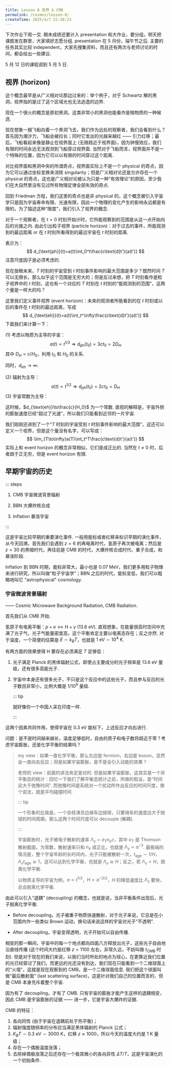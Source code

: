 ```yaml
---
title: Lesson 8 视界 & CMB
permalink: /cosmos/lesson-8/
createTime: 2025/4/7 22:38:23
---
```

下次作业下周一交. 期末成绩还要计入 presentation 和大作业，要分组，明天把课题发在群里，大家填好志愿分组. presentation 在 5 月份，端午节之后. 主要的任务其实比较 independent，大家先搜集资料，而且还有两次与老师讨论的时间，都会给出一些建议.

5 月 12 日的课程调到 5 月 5 日.

## 视界 (horizon)

这个概念最早是从广义相对论那边过来的：举个例子，对于 Schwartz 解的黑洞，视界指的是过了这个区域光也无法逃逸的边界.

现在一个很火的概念是原初黑洞，这类非常小的黑洞也能看作是暗物质的一种候选.

现在想象一艘飞船向着一个黑洞飞去，我们作为远处的观察者，我们会看到什么？首先因为潮汐力，飞船会被拉长；同时它发出的光越来越红 —— 引力红移；最后，飞船看起来像是静止在视界面上 (无限趋近于视界面)，因为钟慢效应，我们有限的时间永远无法观测到飞船穿过视界面. 当然对于飞船而言，视界面并不是一个特殊的位置，因为它可以以有限的时间穿过这个距离.

对比视界面和黑洞中央的所谓奇点，视界面实际上不是一个 physical 的奇点，因为它可以通过坐标变换来消除 singularity；但是广义相对论还是允许存在一个 physical 的奇点，这也是广义相对论被认为只是一种“有效理论”的原因，至少我们在大自然里没有见过所有物理定律全部失效的奇点.

回到 Friedman 方程，我们这里的奇点也是非 physical 的，这个概念被引入宇宙学只是因为宇宙寿命有限、光速有限，因此一个物理的变化产生的影响永远都是有限的，为了描述这种“限度”，我们引入了视界的概念.

对于一个观察者，在 $t=0$ 时刻开始计时，它所能观察到的范围是从这一点开始向后的光锥之内. 由此引出粒子视界 (particle horizon)：对于过去的事件，所能观测到的最远距离 or 在 $t$ 时刻所看得到的最远宇宙在 $t$ 时刻的距离.

表示为：
$$
d_{\text{ph}}(t)=a(t)\int_0^t\frac{c\text{d}t'}{a(t')}
$$
注意尺度因子是必须考虑的.

现在放眼未来，$T$ 时刻的宇宙受到 $t$ 时刻事件影响的最大范围是多少？既然时间 $T$ 可以无限长，那么似乎这个范围是无穷大的；但是反过来想，把 $T$ 时刻看作是粒子视界中的 $t$ 时刻，这也有一个对应的 $T$ 时刻在 $t$ 时刻的“能观测到的范围”，这两个量是一样大的吗？

这里我们定义事件视界 (event horizon)：未来的观测者所能看到的在 $t$ 时刻或以后的事件在 $t$ 时刻的最远距离，写成
$$
d_{\text{eh}}(t)=a(t)\int_t^\infty\frac{c\text{d}t'}{a(t')}
$$
下面我们来计算一下：

(1) 考虑以物质为主导的宇宙：
$$
a(t)\propto t^{1/3}\Longrightarrow d_{\text{ph}}(t_0)=3ct_0=2D_H
$$
其中 $D_H=c/H_0$，利用 $t_0$ 和 $H_0$ 的关系.

同时，$d_{\text{eh}}\to\infty$.

(2) 辐射为主导：
$$
a(t)\propto t^{1/2}\Longrightarrow d_{\text{ph}}(t_0)=2ct_0=D_H
$$
(3) 宇宙常数为主导：

这时候，$d_{\text{eh}}\to\frac{c}{H_0}$ 为一个常数. 直观的解释是，宇宙外侧的膨胀速度已经“超过了光速”，所以我们只能看到近邻的一片宇宙.

我们刚刚还讲到了一个“$T$ 时刻的宇宙受到 $t$ 时刻事件影响的最大范围”，这还可以定义一个视界，但是这个量没有名字，可以写成：
$$
\lim_{T\to\infty}a(T)\int_t^T\frac{c\text{d}t'}{a(t')}
$$
实际上和 event horizon 的概念非常相似，它们是成正比的. 当然在 $t\neq0$ 时，后者趋于正无穷，但是 event horizon 有限.

## 早期宇宙的历史

::: steps

1. CMB 宇宙微波背景辐射

2. BBN 大爆炸核合成

3. Inflation 暴涨宇宙

:::

这是宇宙比较早期的重要演化事件. 一般用能标或者红移来标识早期的演化事件，从今天回溯，首先我们会遇到 $z=6$ 的再电离时代，氢原子再次被电离；然后是 $z=30$ 的黑暗时代，再往前是 CMB 的时代，大爆炸核合成时代、重子合成，和暴涨阶段.

Inflation 到 BBN 时期，能标非常大，最小也是 $0.07\text{ MeV}$，我们更多用粒子物理来进行研究，所以叫做“粒子宇宙学”；BBN 之后的时代，能标变低，我们可以粗略地叫它 "astrophysical" cosmology.

### 宇宙微波背景辐射

—— Cosmic Microwave Background Radiation, CMB Radiation.

首先我们从 CMB 开始.

氢原子有电离平衡：$p+e\longleftrightarrow \text{H}+\gamma$ ($13.6\text{ eV}$). 直观想象，在能量很高时空间中充满了光子气，光子气能量密度高，这个平衡肯定主要以电离态存在；反之亦然. 对于温度，一个简便的估算是 $E\sim k_BT$，也就是 $1\text{ eV}\sim10^4\text{ K}$.

有两方面的效果使得 $\text{H}$ 要存在必须满足 $T$ 足够低：

1. 光子满足 Planck 的黑体辐射公式，即使占主要成分的光子频率是 $13.6\text{ eV}$ 量级，还有很多高能光子.

2. 宇宙中本身还有很多光子，不只是这个反应中的这些光子，而且参与反应的光子数目非常小，比例大概是 $1/10^9$ 量级.

   ::: tip

   就好像你一个中国人呆在印度一样.

   :::

这两个因素共同作用，使得宇宙在 $0.3\text{ eV}$ 能标下，上述反应才向右进行.

问题：是不是时间越来越长，温度足够低时，自由的质子和电子数将趋近于零？考虑宇宙膨胀，还是化学平衡的结果吗？

> my view：如果一直化学平衡，那么左边是 fermion，右边是 boson，显然会一直向右反应；但是如果宇宙膨胀，是不是会引入动能的效果？
>
> 老师的 view：前面的讲法肯定是对的. 但是如果宇宙膨胀，这其实是一个非平衡态的统计：回忆一下我们了解平衡态统计之前，所做的假设，是“时间远大于弛豫时间”. 而弛豫时间是系统对一个扰动所作出反应的时间尺度，换个说法，就是平均碰撞时间.
>
> ::: tip
>
> 一个形象的比喻是，一个杂技演员边骑车边抛球，只要骑车的速度远大于抛球的时间周期，那么这两个时间尺度可以 decouple (解耦).
>
> :::
>
> 宇宙膨胀时，光子被电子散射的速率 $\Lambda_\gamma=\sigma_Tn_ec$，其中 $\sigma_T$ 是 Thomson 散射截面，为常数，散射速率只和 $n_e$ 成正比，也就是 $\Lambda_\gamma\propto a^{-3}$. 最极端的情况是，整个宇宙年龄的长时间内，光子只能被散射一次，$t_{\text{age}}\sim1/H$，$\Lambda_\gamma t_{\text{age}}\gtrsim1$，这可以达到化学平衡，也就是 $\Lambda_\gamma\gtrsim H$；反之，若 $\Lambda_\gamma<H$，脱离化学平衡.
>
> 以物质主导的宇宙为例，$a\propto t^{1/3}$，$H\propto a^{-3/2}$，$H$ 的降低速度比 $\Lambda_\gamma$ 要快，总会脱离化学平衡.

由此可以引入“退耦” (decoupling) 的概念，也就是说，当非平衡条件出现后，光子脱离化学平衡.

* Before decoupling，光子被重子物质快速散射，对于光子来说，它总是在小范围内作一些类似 Brown 运动，换句话来说这样的宇宙对光子“不透明”.

* After decoupling，宇宙变得透明，光子开始可以自由传播.

相变的那一瞬间，宇宙中的每一个地点都向四面八方释放出光子，这些光子自由地沿直线传播 (这个时间大约是红移 $z=1100$ 左右，非常久远，不妨叫做 $t_{\text{CMB}}$ 时刻). 但是对于现在的我们来说，以我们当时所处的地点为球心，在更靠近我们位置的光已经穿过了我们，而更远的光还没有到达，我们现在只能看到一个二维球面上的“火墙”，这就是现在观察到的 CMB，是一个二维球面信息. 我们把这个球面叫做“最后散射面” (last scattering surface)，这是针对我们自己的位置而言的，但是 CMB 本身充斥着整个宇宙.

因为有了 decoupling，才有了 CMB. 只有宇宙的膨胀才能产生这样的退耦相变，因此 CMB 是宇宙膨胀的证据 —— 进一步，它是宇宙大爆炸的证据.

CMB 的特征：

1. 各向同性 (由于宇宙在退耦前处于热平衡)；
2. 辐射强度随频率的分布应当满足黑体辐射的 Planck 公式；
3. $K_BT\sim0.3\text{ eV}\sim3000\text{ K}$，红移 $z\approx1000$，所以今天的温度大约是 $1\text{ K}$ 量级；
4. 存在一个偶极温度涨落；
5. 去除掉偶极涨落之后还存在一个极其微小的各向异性 $\Delta T/T$，这是宇宙演化的一个初始条件.